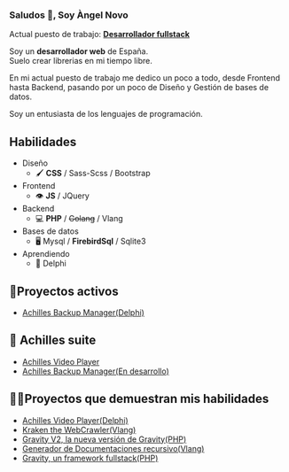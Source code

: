 ### Saludos 👋, Soy Àngel Novo
Actual puesto de trabajo: [**Desarrollador fullstack**](https://www.linkedin.com/in/angel-novo/)

Soy un **desarrollador web** de España.  
Suelo crear librerias en mi tiempo libre.  

En mi actual puesto de trabajo me dedico un poco a todo, desde Frontend hasta Backend, pasando por un poco de Diseño y Gestión de bases de datos.

Soy un entusiasta de los lenguajes de programación.

## Habilidades   
* Diseño
    + 🖌️ **CSS** / Sass-Scss / Bootstrap
* Frontend
    * 👁️ **JS** / JQuery
* Backend
    + 💻 **PHP** / ~~Golang~~ / Vlang 
* Bases de datos
    + 🖥️ Mysql / **FirebirdSql** / Sqlite3
* Aprendiendo
    + 🏫 Delphi

## 🔭Proyectos activos
- [Achilles Backup Manager(Delphi)](https://github.com/Angel-del-dev/Achilles-Backup-Manager)

## 💼 Achilles suite
* [Achilles Video Player](https://github.com/Angel-del-dev/Achilles)
* [Achilles Backup Manager(En desarrollo)](https://github.com/Angel-del-dev/Achilles-Backup-Manager)

## 🏃‍♂️Proyectos que demuestran mis habilidades

* [Achilles Video Player(Delphi)](https://github.com/Angel-del-dev/Achilles)
* [Kraken the WebCrawler(Vlang)](https://github.com/Angel-del-dev/kraken)
* [Gravity V2, la nueva versión de Gravity(PHP)](https://github.com/Angel-del-dev/Gravity-V2)
* [Generador de Documentaciones recursivo(Vlang)](https://github.com/Angel-del-dev/code_docs_generator)
* [Gravity, un framework fullstack(PHP)](https://github.com/Angel-del-dev/Gravity)


<!-- [![Top Langs](https://github-readme-stats.vercel.app/api/top-langs/?username=Angel-del-dev)](https://github.com/anuraghazra/github-readme-stats)

[![trophy](https://github-profile-trophy.vercel.app/?username=Angel-del-dev&theme=onedark)](https://github.com/ryo-ma/github-profile-trophy) -->